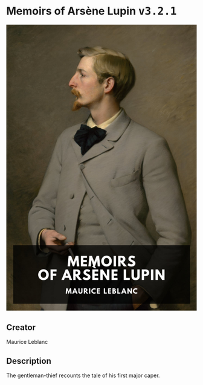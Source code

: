 
# Memoirs of Arsène Lupin <kbd>v3.2.1</kbd>

<center>
  <img src="./cover-1024.jpg"/>
</center>

## Creator
Maurice Leblanc

## Description
The gentleman-thief recounts the tale of his first major caper.
